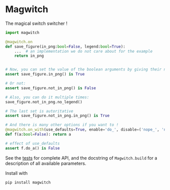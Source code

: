 # Magwitch
The magical switch switcher !

```python
import magwitch

@magwitch.on
def save_figure(in_png:bool=False, legend:bool=True):
    ...  # an implementation we do not care about for the example
    return in_png


# Now, you can set the value of the boolean arguments by giving their name:
assert save_figure.in_png() is True

# Or not:
assert save_figure.not_in_png() is False

# Also, you can do it multiple times:
save_figure.not_in_png.no_legend()

# The last set is autoritative
assert save_figure.not_in_png.in_png() is True

# And there is many other options if you want to !
@magwitch.on_with(use_defaults=True, enable='do_', disable=('nope_', 'never_'))
def f(a:bool=False): return a

# effect of use_defaults
assert f.do_a() is False
```

See the [tests](test/) for complete API, and the docstring of `Magwitch.build`
for a description of all available parameters.


Install with

    pip install magwitch
